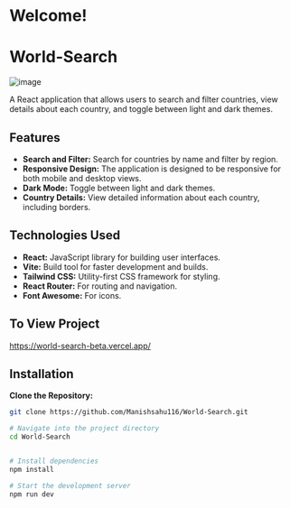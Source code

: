 # Welcome!
# World-Search

![image](https://github.com/user-attachments/assets/73b29b33-7288-4591-b925-992829148021)


A React application that allows users to search and filter countries, view details about each country, and toggle between light and dark themes.

## Features

- **Search and Filter:** Search for countries by name and filter by region.
- **Responsive Design:** The application is designed to be responsive for both mobile and desktop views.
- **Dark Mode:** Toggle between light and dark themes.
- **Country Details:** View detailed information about each country, including borders.

## Technologies Used

- **React:** JavaScript library for building user interfaces.
- **Vite:** Build tool for faster development and builds.
- **Tailwind CSS:** Utility-first CSS framework for styling.
- **React Router:** For routing and navigation.
- **Font Awesome:** For icons.

## To View Project 

https://world-search-beta.vercel.app/


## Installation

 **Clone the Repository:**

   ```bash
   git clone https://github.com/Manishsahu116/World-Search.git
   
   # Navigate into the project directory
   cd World-Search


   # Install dependencies
   npm install

   # Start the development server
   npm run dev
